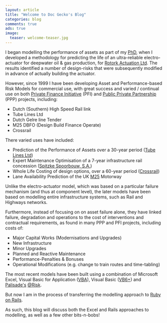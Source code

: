 ```yaml
---
layout: article
title: "Welcome to Doc Gecko's Blog"
categories: blog
comments: true
ads: true
image:
  teaser: welcome-teaser.jpg
---
```


I began modelling the performance of assets as part of my [PhD](http://ethos.bl.uk/OrderDetails.do?did=1&uin=uk.bl.ethos.391581), when I developed a methodology for predicting the life of an ultra-reliable electro-actuator for deepwater oil & gas production, for [Rotork Actuation Ltd](http://www.rotork.co.uk).  The results identified a number of design-risks that were subsequently modified in advance of actually building the actuator.

However, since 1999 I have been developing Asset and Performance-based Risk Models for commercial use, with great success and varied / continual use on both [Private Finance Initiative](http://en.wikipedia.org/wiki/Private_finance_initiative) (PFI) and [Public Private Partnership](http://en.wikipedia.org/wiki/Public-private_partnership) (PPP) projects, including:

* Dutch (Southern) High Speed Rail link
* Tube Lines Ltd
* Dutch Gelre line Tender
* M25 DBFO (Design Build Finance Operate)
* Crossrail

There varied uses have included:

* Prediction of the Performance of Assets over a 30-year period ([Tube Lines Ltd](http://www.tubelines.com))
* Expert Maintenance Optimisation of a 7-year infrastructure rail concession ([Spitzke Spoorbouw, S.A.](http://www.spitzke.de/site/en/the-group/international/spitzke-spoorbouw/))
* Whole Life Costing of design options, over a 60-year period ([Crossrail](http://www.crossrail.com))
* Lane Availability Prediction of the UK [M25](http://www.highways.gov.uk/roads/projects/24041.aspx) Motorway

Unlike the electro-actuator model, which was based on a particular failure mechanism (and thus at component level), the later models have been based on modelling entire infrastructure systems, such as Rail and Highways networks.

Furthermore, instead of focusing on on asset failure alone, they have linked failure, degradation and operations to the cost of interventions and contractual requirements, as found in many PPP and PFI projects, including costs of:

* Major Capital Works (Modernisations and Upgrades)
* New Infrastructure
* Minor Upgrades
* Planned and Reactive Maintenance
* Performance-Penalties & Bonuses
* Operational Modifications (e.g. change to train routes and time-tabling)

The most recent models have been built using a combination of Microsoft Excel, Visual Basic for Application ([VBA](http://en.wikipedia.org/wiki/Visual_Basic_for_Applications)), Visual Basic ([VB6+](http://en.wikipedia.org/wiki/Visual_Basic)) and [Palisade's](http://www.palisade.com/) [@Risk](http://www.palisade.com/risk/default.asp).

But now I am in the process of transferring the modelling approach to [Ruby on Rails](http://rubyonrails.org/).

As such, this blog will discuss both the Excel and Rails approaches to modelling, as well as a few other bits-n-bobs!
